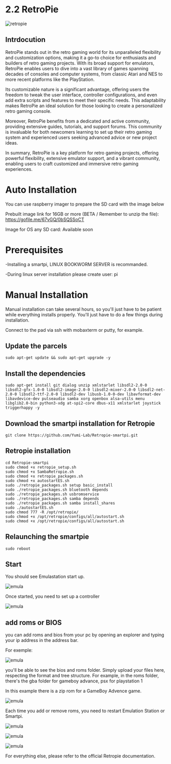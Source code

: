 # 2.2 RetroPie
![retropie](/img/SmartPi/Retro_Gaming/RetroPieWebsiteLogo.png)
## Intrdocution
RetroPie stands out in the retro gaming world for its unparalleled flexibility and customization options, making it a go-to choice for enthusiasts and builders of retro gaming projects. With its broad support for emulators, RetroPie enables users to dive into a vast library of games spanning decades of consoles and computer systems, from classic Atari and NES to more recent platforms like the PlayStation.

Its customizable nature is a significant advantage, offering users the freedom to tweak the user interface, controller configurations, and even add extra scripts and features to meet their specific needs. This adaptability makes RetroPie an ideal solution for those looking to create a personalized retro gaming console.

Moreover, RetroPie benefits from a dedicated and active community, providing extensive guides, tutorials, and support forums. This community is invaluable for both newcomers learning to set up their retro gaming system and experienced users seeking advanced advice or new project ideas.

In summary, RetroPie is a key platform for retro gaming projects, offering powerful flexibility, extensive emulator support, and a vibrant community, enabling users to craft customized and immersive retro gaming experiences.

# Auto Installation

You can use raspberry imager to prepare the SD card with the image below

Prebuilt image link for 16GB or more (BETA / Remember to unzip the file): https://gofile.me/67vGQ/0bSQSSoCT

Image for OS any SD card: Available soon


# Prerequisites

-Installing a smartpi, LINUX BOOKWORM SERVER is recommanded.  

-During linux server installation please create user: pi 

# Manual Installation

Manual installation can take several hours, so you'll just have to be patient while everything installs properly. You'll just have to do a few things during installation.

Connect to the pad via ssh with mobaxterm or putty, for example.

## Update the parcels

```
sudo apt-get update && sudo apt-get upgrade -y
```

## Install the dependencies

```
sudo apt-get install git dialog unzip xmlstarlet libsdl2-2.0-0 libsdl2-gfx-1.0-0 libsdl2-image-2.0-0 libsdl2-mixer-2.0-0 libsdl2-net-2.0-0 libsdl2-ttf-2.0-0 libsdl2-dev libusb-1.0-0-dev libavformat-dev libavdevice-dev pulseaudio samba xorg openbox alsa-utils menu libglib2.0-bin python3-xdg at-spi2-core dbus-x11 xmlstarlet joystick triggerhappy -y
```

## Download the smartpi installation for Retropie

```
git clone https://github.com/Yumi-Lab/Retropie-smartpi.git
```

## Retropie installation

```
cd Retropie-smartpi
sudo chmod +x retropie_setup.sh
sudo chmod +x SambaRetropie.sh
sudo chmod +x retropie_packages.sh
sudo chmod +x autostartES.sh
sudo ./retropie_packages.sh setup basic_install
sudo ./retropie_packages.sh bluetooth depends
sudo ./retropie_packages.sh usbromservice
sudo ./retropie_packages.sh samba depends
sudo ./retropie_packages.sh samba install_shares
sudo ./autostartES.sh
sudo chmod 777 -R /opt/retropie/
sudo chmod +x /opt/retropie/configs/all/autostart.sh
sudo chmod +x /opt/retropie/configs/all/autostart.sh
```

## Relaunching the smartpie

```
sudo reboot
```

## Start

You should see Emulastation start up.

![emula](/img/SmartPi/Retro_Gaming/bootemulastation.png)

Once started, you need to set up a controller

![emula](/img/SmartPi/Retro_Gaming/RetroPie-Reset-Controllers.png)


## add roms or BIOS

you can add roms and bios from your pc by opening an explorer and typing your ip address in the address bar.

For exemple:

![emula](/img/SmartPi/Retro_Gaming/uncshare.png)

you'll be able to see the bios and roms folder. Simply upload your files here, respecting the format and tree structure.
For example, in the roms folder, there's the gba folder for gameboy advance, psx for playstation 1

In this example there is a zip rom for a GameBoy Advence game.

![emula](/img/SmartPi/Retro_Gaming/exemplegba.png)

Each time you add or remove roms, you need to restart Emulation Station or Smartpi.

![emula](/img/SmartPi/Retro_Gaming/gba1.jpg)

![emula](/img/SmartPi/Retro_Gaming/gba2.jpg)

![emula](/img/SmartPi/Retro_Gaming/gba3.jpg)


For everything else, please refer to the official Retropie documentation.


